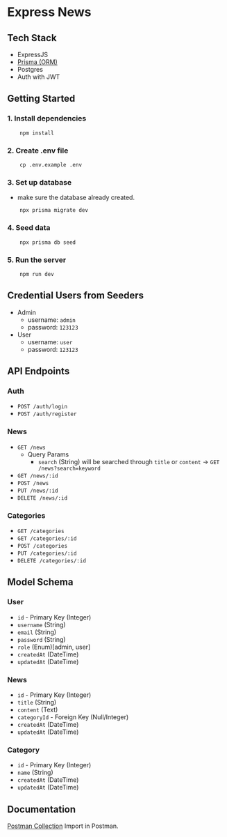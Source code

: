 # Express News

## Tech Stack
- ExpressJS 
- [Prisma (ORM)](https://prisma.io)
- Postgres
- Auth with JWT

## Getting Started

### 1. Install dependencies
```shell
    npm install
```

### 2. Create .env file
```shell
    cp .env.example .env
```

### 3. Set up database
- make sure the database already created.
```shell
    npx prisma migrate dev
```

### 4. Seed data
```shell
    npx prisma db seed
```

### 5. Run the server
```shell
    npm run dev
```
## Credential Users from Seeders
- Admin
    - username: `admin`
    - password: `123123`
- User 
    - username: `user`
    - password: `123123`
## API Endpoints
### Auth
- `POST /auth/login`
- `POST /auth/register`

### News
- `GET /news`
  - Query Params
    - `search` (String) will be searched through `title` or `content` -> `GET /news?search=keyword`
- `GET /news/:id`
- `POST /news`
- `PUT /news/:id`
- `DELETE /news/:id`

### Categories
- `GET /categories`
- `GET /categories/:id`
- `POST /categories`
- `PUT /categories/:id`
- `DELETE /categories/:id`

## Model Schema
### User
- `id` - Primary Key (Integer)
- `username` (String)
- `email` (String)
- `password` (String)
- `role` (Enum)[admin, user]
- `createdAt` (DateTime)
- `updatedAt` (DateTime)

### News
- `id` - Primary Key (Integer)
- `title` (String)
- `content` (Text)
- `categoryId` - Foreign Key (Null/Integer)
- `createdAt` (DateTime)
- `updatedAt` (DateTime)

### Category
- `id` - Primary Key (Integer)
- `name` (String)
- `createdAt` (DateTime)
- `updatedAt` (DateTime)

## Documentation
[Postman Collection](https://github.com/adiwahyudi/express-news/tree/master/express-news.postman_collection.json) Import in Postman.